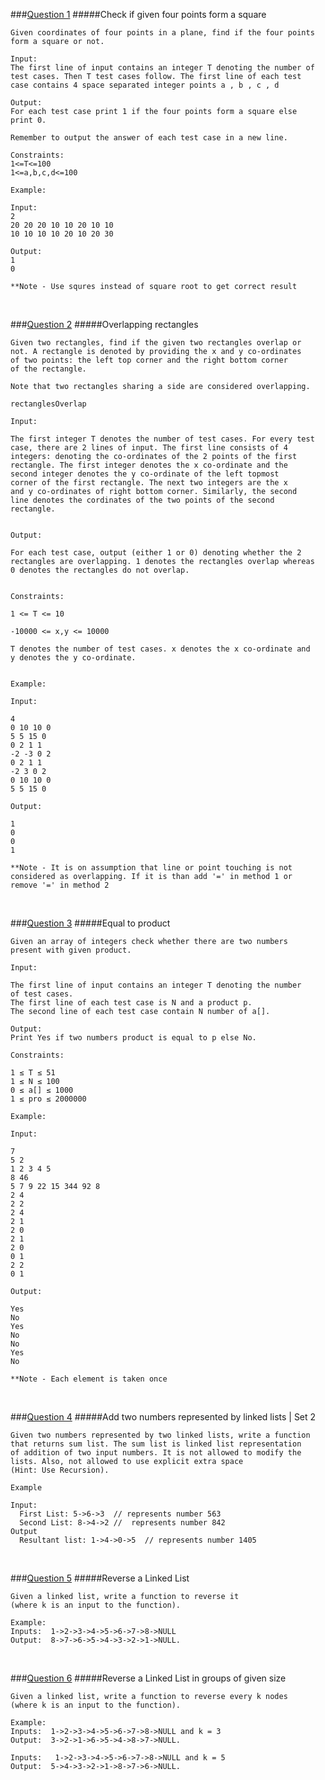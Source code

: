 ###[Question 1](./question1.cpp) 
#####Check if given four points form a square


    Given coordinates of four points in a plane, find if the four points
    form a square or not.
	
	Input:
	The first line of input contains an integer T denoting the number of
	test cases. Then T test cases follow. The first line of each test
	case contains 4 space separated integer points a , b , c , d
	
	Output:
	For each test case print 1 if the four points form a square else
	print 0.
	
	Remember to output the answer of each test case in a new line.
	
	Constraints:
	1<=T<=100
	1<=a,b,c,d<=100
	
	Example:
	
	Input:
	2
	20 20 20 10 10 20 10 10
	10 10 10 10 20 10 20 30

	Output:
	1
	0
	
	**Note - Use squres instead of square root to get correct result		

<br>

###[Question 2](./question2.cpp)
#####Overlapping rectangles


    Given two rectangles, find if the given two rectangles overlap or
    not. A rectangle is denoted by providing the x and y co-ordinates
    of two points: the left top corner and the right bottom corner
    of the rectangle.

    Note that two rectangles sharing a side are considered overlapping.

    rectanglesOverlap

    Input:

    The first integer T denotes the number of test cases. For every test
    case, there are 2 lines of input. The first line consists of 4
    integers: denoting the co-ordinates of the 2 points of the first
    rectangle. The first integer denotes the x co-ordinate and the
    second integer denotes the y co-ordinate of the left topmost
    corner of the first rectangle. The next two integers are the x
    and y co-ordinates of right bottom corner. Similarly, the second
    line denotes the cordinates of the two points of the second
    rectangle.


    Output:

    For each test case, output (either 1 or 0) denoting whether the 2
    rectangles are overlapping. 1 denotes the rectangles overlap whereas
    0 denotes the rectangles do not overlap.


    Constraints:

    1 <= T <= 10

    -10000 <= x,y <= 10000

    T denotes the number of test cases. x denotes the x co-ordinate and
    y denotes the y co-ordinate.


    Example:

    Input:

    4
    0 10 10 0
    5 5 15 0
    0 2 1 1
    -2 -3 0 2
    0 2 1 1
    -2 3 0 2
    0 10 10 0
    5 5 15 0

    Output:

    1
    0
    0
    1
    
    **Note - It is on assumption that line or point touching is not
    considered as overlapping. If it is than add '=' in method 1 or
    remove '=' in method 2
    
<br>

###[Question 3](./question3.cpp)
#####Equal to product


    Given an array of integers check whether there are two numbers
    present with given product.
    
    Input:
    
    The first line of input contains an integer T denoting the number
    of test cases.
    The first line of each test case is N and a product p.
    The second line of each test case contain N number of a[].
    
    Output:
    Print Yes if two numbers product is equal to p else No.
    
    Constraints:
    
    1 ≤ T ≤ 51
    1 ≤ N ≤ 100
    0 ≤ a[] ≤ 1000
    1 ≤ pro ≤ 2000000
    
    Example:
    
    Input:

    7
    5 2
    1 2 3 4 5
    8 46
    5 7 9 22 15 344 92 8
    2 4
    2 2
    2 4
    2 1
    2 0
    2 1
    2 0
    0 1
    2 2
    0 1
    
    Output:
    
    Yes
    No
    Yes
    No
    No
    Yes
    No
    
    **Note - Each element is taken once

<br>

###[Question 4](./question4.cpp)
#####Add two numbers represented by linked lists | Set 2


    Given two numbers represented by two linked lists, write a function
    that returns sum list. The sum list is linked list representation
    of addition of two input numbers. It is not allowed to modify the
    lists. Also, not allowed to use explicit extra space
    (Hint: Use Recursion).
    
    Example
    
    Input:
      First List: 5->6->3  // represents number 563
      Second List: 8->4->2 //  represents number 842
    Output
      Resultant list: 1->4->0->5  // represents number 1405

<br>

###[Question 5](./question5.cpp)
#####Reverse a Linked List


    Given a linked list, write a function to reverse it
    (where k is an input to the function).
    
    Example:
    Inputs:  1->2->3->4->5->6->7->8->NULL 
    Output:  8->7->6->5->4->3->2->1->NULL. 

<br>

###[Question 6](./question6.cpp)
#####Reverse a Linked List in groups of given size


    Given a linked list, write a function to reverse every k nodes
    (where k is an input to the function).
    
    Example:
    Inputs:  1->2->3->4->5->6->7->8->NULL and k = 3 
    Output:  3->2->1->6->5->4->8->7->NULL. 
    
    Inputs:   1->2->3->4->5->6->7->8->NULL and k = 5
    Output:  5->4->3->2->1->8->7->6->NULL.